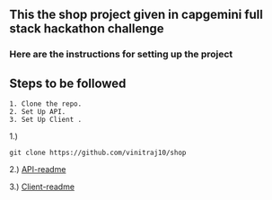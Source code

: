 ## This the shop project given in capgemini full stack hackathon challenge

### Here are the instructions for setting up the project

## Steps to be followed

```
1. Clone the repo.
2. Set Up API.
3. Set Up Client .
```

1.)
```
git clone https://github.com/vinitraj10/shop
```

2.)
[API-readme](https://github.com/vinitraj10/shop/blob/master/api/README.md)

3.)
[Client-readme](https://github.com/vinitraj10/shop/blob/master/client/README.md)
